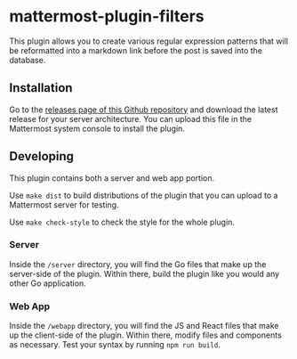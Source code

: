 # mattermost-plugin-filters

This plugin allows you to create various regular expression patterns that will be reformatted into a markdown link before the post is saved into the database.

## Installation

Go to the [releases page of this Github repository](https://github.com/mattermost/mattermost-plugin-filters/releases) and download the latest release for your server architecture. You can upload this file in the Mattermost system console to install the plugin.

## Developing

This plugin contains both a server and web app portion.

Use `make dist` to build distributions of the plugin that you can upload to a Mattermost server for testing.

Use `make check-style` to check the style for the whole plugin.

### Server

Inside the `/server` directory, you will find the Go files that make up the server-side of the plugin. Within there, build the plugin like you would any other Go application.

### Web App

Inside the `/webapp` directory, you will find the JS and React files that make up the client-side of the plugin. Within there, modify files and components as necessary. Test your syntax by running `npm run build`.
